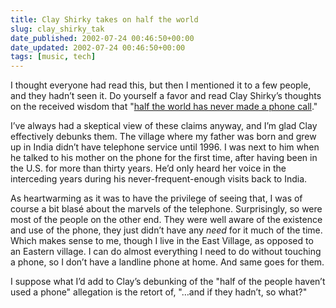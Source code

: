 ```yaml
---
title: Clay Shirky takes on half the world
slug: clay_shirky_tak
date_published: 2002-07-24 00:46:50+00:00
date_updated: 2002-07-24 00:46:50+00:00
tags: [music, tech]
---
```

I thought everyone had read this, but then I mentioned it to a few people, and they hadn’t seen it. Do yourself a favor and read Clay Shirky’s thoughts on the received wisdom that "[half the world has never made a phone call](http://shirky.com/writings/half_the_world.html)."

I’ve always had a skeptical view of these claims anyway, and I’m glad Clay effectively debunks them. The village where my father was born and grew up in India didn’t have telephone service until 1996. I was next to him when he talked to his mother on the phone for the first time, after having been in the U.S. for more than thirty years. He’d only heard her voice in the interceding years during his never-frequent-enough visits back to India.

As heartwarming as it was to have the privilege of seeing that, I was of course a bit blasé about the marvels of the telephone. Surprisingly, so were most of the people on the other end. They were well aware of the existence and use of the phone, they just didn’t have any *need* for it much of the time. Which makes sense to me, though I live in the East Village, as opposed to an Eastern village. I can do almost everything I need to do without touching a phone, so I don’t have a landline phone at home. And same goes for them.

I suppose what I’d add to Clay’s debunking of the "half of the people haven’t used a phone" allegation is the retort of, "…and if they hadn’t, so what?"
